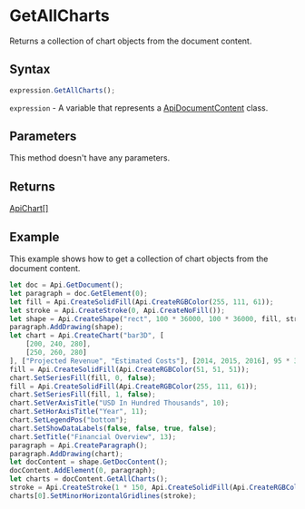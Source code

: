 # GetAllCharts

Returns a collection of chart objects from the document content.

## Syntax

```javascript
expression.GetAllCharts();
```

`expression` - A variable that represents a [ApiDocumentContent](../ApiDocumentContent.md) class.

## Parameters

This method doesn't have any parameters.

## Returns

[ApiChart[]](../../ApiChart/ApiChart.md)

## Example

This example shows how to get a collection of chart objects from the document content.

```javascript editor-docx
let doc = Api.GetDocument();
let paragraph = doc.GetElement(0);
let fill = Api.CreateSolidFill(Api.CreateRGBColor(255, 111, 61));
let stroke = Api.CreateStroke(0, Api.CreateNoFill());
let shape = Api.CreateShape("rect", 100 * 36000, 100 * 36000, fill, stroke);
paragraph.AddDrawing(shape);
let chart = Api.CreateChart("bar3D", [
	[200, 240, 280],
	[250, 260, 280]
], ["Projected Revenue", "Estimated Costs"], [2014, 2015, 2016], 95 * 36000, 70 * 36000, 24);
fill = Api.CreateSolidFill(Api.CreateRGBColor(51, 51, 51));
chart.SetSeriesFill(fill, 0, false);
fill = Api.CreateSolidFill(Api.CreateRGBColor(255, 111, 61));
chart.SetSeriesFill(fill, 1, false);
chart.SetVerAxisTitle("USD In Hundred Thousands", 10);
chart.SetHorAxisTitle("Year", 11);
chart.SetLegendPos("bottom");
chart.SetShowDataLabels(false, false, true, false);
chart.SetTitle("Financial Overview", 13);
paragraph = Api.CreateParagraph();
paragraph.AddDrawing(chart);
let docContent = shape.GetDocContent();
docContent.AddElement(0, paragraph);
let charts = docContent.GetAllCharts();
stroke = Api.CreateStroke(1 * 150, Api.CreateSolidFill(Api.CreateRGBColor(255, 111, 61)));
charts[0].SetMinorHorizontalGridlines(stroke);
```
